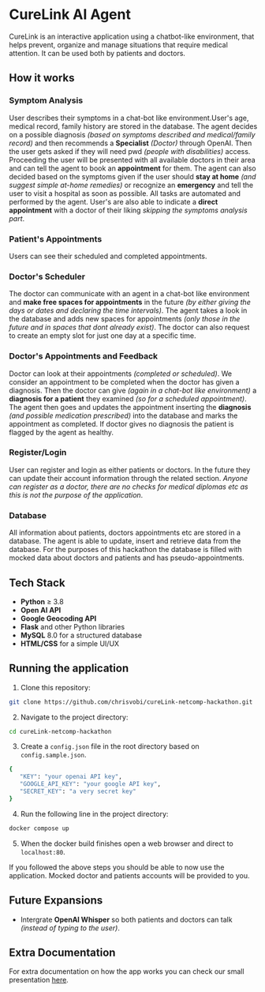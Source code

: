 # CureLink AI Agent
CureLink is an interactive application using a chatbot-like environment, that helps prevent, organize and manage situations that require medical attention. It can be used both by patients and doctors.

## How it works
### Symptom Analysis
User describes their symptoms in a chat-bot like environment.User's age, medical record, family history are stored in the database. The agent decides on a possible diagnosis *(based on symptoms described and medical/family record)* and then recommends a **Specialist** *(Doctor)* through OpenAI. Then the user gets asked if they will need pwd *(people with disabilities)* access. Proceeding the user will be presented with all available doctors in their area and can tell the agent to book an **appointment** for them. The agent can also decided based on the symptoms given if the user should **stay at home** *(and suggest simple at-home remedies)* or recognize an **emergency** and tell the user to visit a hospital as soon as possible. All tasks are automated and performed by the agent. User's are also able to indicate a **direct appointment** with a doctor of their liking *skipping the symptoms analysis part*.

### Patient's Appointments
Users can see their scheduled and completed appointments.

### Doctor's Scheduler
The doctor can communicate with an agent in a chat-bot like environment and **make free spaces for appointments** in the future *(by either giving the days or dates and declaring the time intervals)*. The agent takes a look in the database and adds new spaces for appointments *(only those in the future and in spaces that dont already exist)*. The doctor can also request to create an empty slot for just one day at a specific time.

### Doctor's Appointments and Feedback
Doctor can look at their appointments *(completed or scheduled)*. We consider an appointment to be completed when the doctor has given a diagnosis. Then the doctor can give *(again in a chat-bot like environment)* a **diagnosis for a patient** they examined *(so for a scheduled appointment)*. The agent then goes and updates the appointment inserting the **diagnosis** *(and possible medication prescribed)* into the database and marks the appointment as completed. If doctor gives no diagnosis the patient is flagged by the agent as healthy.

### Register/Login
User can register and login as either patients or doctors. In the future they can update their account information through the related section. *Anyone can register as a doctor, there are no checks for medical diplomas etc as this is not the purpose of the application*.

### Database
All information about patients, doctors appointments etc are stored in a database. The agent is able to update, insert and retrieve data from the database. For the purposes of this hackathon the database is filled with mocked data about doctors and patients and has pseudo-appointments.

## Tech Stack
 - **Python** $\ge$ 3.8
 - **Open AI API**
 - **Google Geocoding API**
 - **Flask** and other Python libraries
 - **MySQL** 8.0 for a structured database
 - **HTML/CSS** for a simple UI/UX

 ## Running the application
 1. Clone this repository:
 ```bash
 git clone https://github.com/chrisvobi/cureLink-netcomp-hackathon.git
 ```
 2. Navigate to the project directory:
 ```bash
 cd cureLink-netcomp-hackathon
 ```
 3. Create a `config.json` file in the root directory based on `config.sample.json`.
 ```bash
 {
    "KEY": "your openai API key",
    "GOOGLE_API_KEY": "your google API key",
    "SECRET_KEY": "a very secret key"
}
```
4. Run the following line in the project directory:
```bash
docker compose up
```
5. When the docker build finishes open a web browser and direct to `localhost:80`.

If you followed the above steps you should be able to now use the application. Mocked doctor and patients accounts will be provided to you.

## Future Expansions
- Intergrate **OpenAI Whisper** so both patients and doctors can talk *(instead of typing to the user)*.

## Extra Documentation
For extra documentation on how the app works you can check our small presentation [here](CURELINK.pdf).
